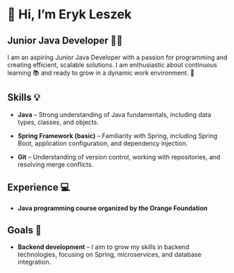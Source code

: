 # 👋 Hi, I’m Eryk Leszek
## Junior Java Developer 👨‍💻


I am an aspiring Junior Java Developer with a passion for programming and creating efficient, scalable solutions. I am enthusiastic about continuous learning 📚 and ready to grow in a dynamic work environment. 🚀

## Skills 💡
- **Java** – Strong understanding of Java fundamentals, including data types, classes, and objects.

- **Spring Framework (basic)** – Familiarity with Spring, including Spring Boot, application configuration, and dependency injection.
- **Git** – Understanding of version control, working with repositories, and resolving merge conflicts.


## Experience 💻
- **Java programming course organized by the Orange Foundation** 


## Goals 🎯
- **Backend development** – I aim to grow my skills in backend technologies, focusing on Spring, microservices, and database integration.

